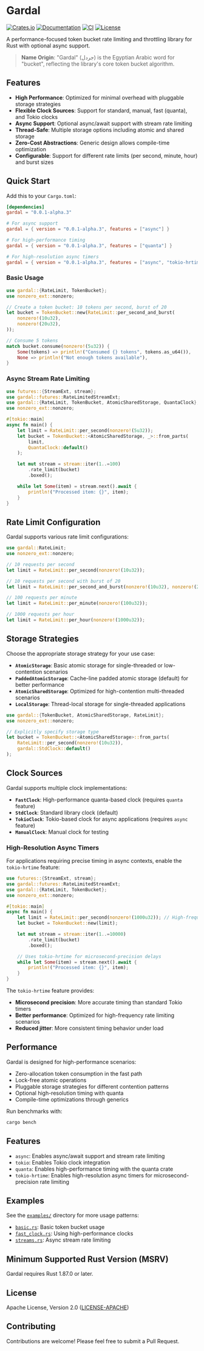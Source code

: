 # Gardal

[![Crates.io](https://img.shields.io/crates/v/gardal.svg)](https://crates.io/crates/gardal)
[![Documentation](https://docs.rs/gardal/badge.svg)](https://docs.rs/gardal)
[![CI](https://github.com/AhmedSoliman/gardal/workflows/CI/badge.svg)](https://github.com/AhmedSoliman/gardal/actions)
[![License](https://img.shields.io/badge/license-Apache%202.0%20OR%20MIT-blue.svg)](http://www.apache.org/licenses/LICENSE-2.0)

A performance-focused token bucket rate limiting and throttling library for Rust with optional async support.

> **Name Origin**: "Gardal" (جردل) is the Egyptian Arabic word for "bucket", reflecting the library's core token bucket algorithm.


## Features

- **High Performance**: Optimized for minimal overhead with pluggable storage strategies
- **Flexible Clock Sources**: Support for standard, manual, fast (quanta), and Tokio clocks
- **Async Support**: Optional async/await support with stream rate limiting
- **Thread-Safe**: Multiple storage options including atomic and shared storage
- **Zero-Cost Abstractions**: Generic design allows compile-time optimization
- **Configurable**: Support for different rate limits (per second, minute, hour) and burst sizes

## Quick Start

Add this to your `Cargo.toml`:

```toml
[dependencies]
gardal = "0.0.1-alpha.3"

# For async support
gardal = { version = "0.0.1-alpha.3", features = ["async"] }

# For high-performance timing
gardal = { version = "0.0.1-alpha.3", features = ["quanta"] }

# For high-resolution async timers
gardal = { version = "0.0.1-alpha.3", features = ["async", "tokio-hrtime"] }
```

### Basic Usage

```rust
use gardal::{RateLimit, TokenBucket};
use nonzero_ext::nonzero;

// Create a token bucket: 10 tokens per second, burst of 20
let bucket = TokenBucket::new(RateLimit::per_second_and_burst(
    nonzero!(10u32),
    nonzero!(20u32),
));

// Consume 5 tokens
match bucket.consume(nonzero!(5u32)) {
    Some(tokens) => println!("Consumed {} tokens", tokens.as_u64()),
    None => println!("Not enough tokens available"),
}
```

### Async Stream Rate Limiting

```rust
use futures::{StreamExt, stream};
use gardal::futures::RateLimitedStreamExt;
use gardal::{RateLimit, TokenBucket, AtomicSharedStorage, QuantaClock};
use nonzero_ext::nonzero;

#[tokio::main]
async fn main() {
    let limit = RateLimit::per_second(nonzero!(5u32));
    let bucket = TokenBucket::<AtomicSharedStorage, _>::from_parts(
        limit, 
        QuantaClock::default()
    );

    let mut stream = stream::iter(1..=100)
        .rate_limit(bucket)
        .boxed();

    while let Some(item) = stream.next().await {
        println!("Processed item: {}", item);
    }
}
```

## Rate Limit Configuration

Gardal supports various rate limit configurations:

```rust
use gardal::RateLimit;
use nonzero_ext::nonzero;

// 10 requests per second
let limit = RateLimit::per_second(nonzero!(10u32));

// 10 requests per second with burst of 20
let limit = RateLimit::per_second_and_burst(nonzero!(10u32), nonzero!(20u32));

// 100 requests per minute
let limit = RateLimit::per_minute(nonzero!(100u32));

// 1000 requests per hour
let limit = RateLimit::per_hour(nonzero!(1000u32));
```

## Storage Strategies

Choose the appropriate storage strategy for your use case:

- **`AtomicStorage`**: Basic atomic storage for single-threaded or low-contention scenarios
- **`PaddedAtomicStorage`**: Cache-line padded atomic storage (default) for better performance
- **`AtomicSharedStorage`**: Optimized for high-contention multi-threaded scenarios
- **`LocalStorage`**: Thread-local storage for single-threaded applications

```rust
use gardal::{TokenBucket, AtomicSharedStorage, RateLimit};
use nonzero_ext::nonzero;

// Explicitly specify storage type
let bucket = TokenBucket::<AtomicSharedStorage>::from_parts(
    RateLimit::per_second(nonzero!(10u32)),
    gardal::StdClock::default()
);
```

## Clock Sources

Gardal supports multiple clock implementations:

- **`FastClock`**: High-performance quanta-based clock (requires `quanta` feature)
- **`StdClock`**: Standard library clock (default)
- **`TokioClock`**: Tokio-based clock for async applications (requires `async` feature)
- **`ManualClock`**: Manual clock for testing

### High-Resolution Async Timers

For applications requiring precise timing in async contexts, enable the `tokio-hrtime` feature:

```rust
use futures::{StreamExt, stream};
use gardal::futures::RateLimitedStreamExt;
use gardal::{RateLimit, TokenBucket};
use nonzero_ext::nonzero;

#[tokio::main]
async fn main() {
    let limit = RateLimit::per_second(nonzero!(1000u32)); // High-frequency rate limiting
    let bucket = TokenBucket::new(limit);

    let mut stream = stream::iter(1..=10000)
        .rate_limit(bucket)
        .boxed();

    // Uses tokio-hrtime for microsecond-precision delays
    while let Some(item) = stream.next().await {
        println!("Processed item: {}", item);
    }
}
```

The `tokio-hrtime` feature provides:
- **Microsecond precision**: More accurate timing than standard Tokio timers
- **Better performance**: Optimized for high-frequency rate limiting scenarios
- **Reduced jitter**: More consistent timing behavior under load

## Performance

Gardal is designed for high-performance scenarios:

- Zero-allocation token consumption in the fast path
- Lock-free atomic operations
- Pluggable storage strategies for different contention patterns
- Optional high-resolution timing with quanta
- Compile-time optimizations through generics

Run benchmarks with:

```bash
cargo bench
```

## Features

- `async`: Enables async/await support and stream rate limiting
- `tokio`: Enables Tokio clock integration
- `quanta`: Enables high-performance timing with the quanta crate
- `tokio-hrtime`: Enables high-resolution async timers for microsecond-precision rate limiting

## Examples

See the [`examples/`](examples/) directory for more usage patterns:

- [`basic.rs`](examples/basic.rs): Basic token bucket usage
- [`fast_clock.rs`](examples/fast_clock.rs): Using high-performance clocks
- [`streams.rs`](examples/streams.rs): Async stream rate limiting

## Minimum Supported Rust Version (MSRV)

Gardal requires Rust 1.87.0 or later.

## License

Apache License, Version 2.0 ([LICENSE-APACHE](http://www.apache.org/licenses/LICENSE-2.0))

## Contributing

Contributions are welcome! Please feel free to submit a Pull Request.
